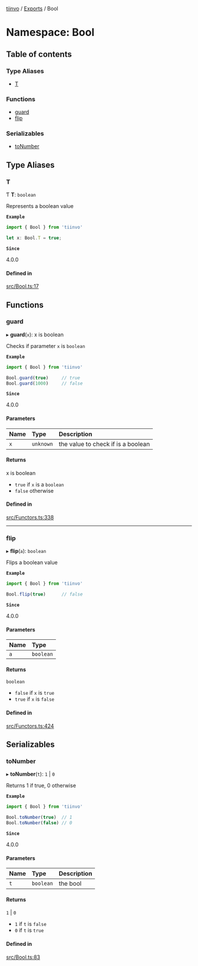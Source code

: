 [tiinvo](../README.md) / [Exports](../modules.md) / Bool

# Namespace: Bool

## Table of contents

### Type Aliases

- [T](Bool.md#t)

### Functions

- [guard](Bool.md#guard)
- [flip](Bool.md#flip)

### Serializables

- [toNumber](Bool.md#tonumber)

## Type Aliases

### T

Ƭ **T**: `boolean`

Represents a boolean value

**`Example`**

```ts
import { Bool } from 'tiinvo'

let x: Bool.T = true;

```

**`Since`**

4.0.0

#### Defined in

[src/Bool.ts:17](https://github.com/OctoD/tiinvo/blob/ecc83d7/src/Bool.ts#L17)

## Functions

### guard

▸ **guard**(`x`): x is boolean

Checks if parameter `x` is `boolean`

**`Example`**

```ts
import { Bool } from 'tiinvo'

Bool.guard(true)     // true
Bool.guard(1000)     // false
```

**`Since`**

4.0.0

#### Parameters

| Name | Type | Description |
| :------ | :------ | :------ |
| `x` | `unknown` | the value to check if is a boolean |

#### Returns

x is boolean

- `true` if `x` is a `boolean`
 - `false` otherwise

#### Defined in

[src/Functors.ts:338](https://github.com/OctoD/tiinvo/blob/ecc83d7/src/Functors.ts#L338)

___

### flip

▸ **flip**(`a`): `boolean`

Flips a boolean value

**`Example`**

```ts
import { Bool } from 'tiinvo'

Bool.flip(true)      // false
```

**`Since`**

4.0.0

#### Parameters

| Name | Type |
| :------ | :------ |
| `a` | `boolean` |

#### Returns

`boolean`

- `false` if `x` is `true`
 - `true` if `x` is `false`

#### Defined in

[src/Functors.ts:424](https://github.com/OctoD/tiinvo/blob/ecc83d7/src/Functors.ts#L424)

## Serializables

### toNumber

▸ **toNumber**(`t`): ``1`` \| ``0``

Returns 1 if true, 0 otherwise

**`Example`**

```ts
import { Bool } from 'tiinvo'

Bool.toNumber(true)  // 1
Bool.toNumber(false) // 0
```

**`Since`**

4.0.0

#### Parameters

| Name | Type | Description |
| :------ | :------ | :------ |
| `t` | `boolean` | the bool |

#### Returns

``1`` \| ``0``

- `1` if `t` is `false`
 - `0` if `t` is `true`

#### Defined in

[src/Bool.ts:83](https://github.com/OctoD/tiinvo/blob/ecc83d7/src/Bool.ts#L83)
